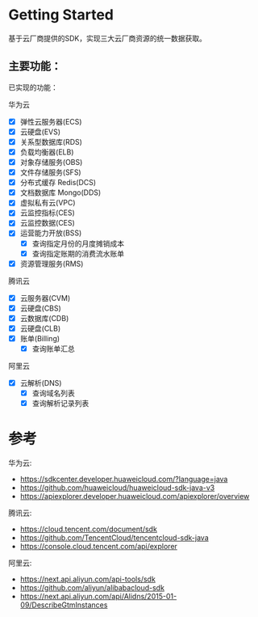 # Getting Started

基于云厂商提供的SDK，实现三大云厂商资源的统一数据获取。

## 主要功能：

已实现的功能：

华为云

- [x] 弹性云服务器(ECS)
- [x] 云硬盘(EVS)
- [x] 关系型数据库(RDS)
- [x] 负载均衡器(ELB)
- [x] 对象存储服务(OBS)
- [x] 文件存储服务(SFS)
- [x] 分布式缓存 Redis(DCS)
- [x] 文档数据库 Mongo(DDS)
- [x] 虚拟私有云(VPC)
- [x] 云监控指标(CES)
- [x] 云监控数据(CES)
- [x] 运营能力开放(BSS)
  - [x] 查询指定月份的月度摊销成本
  - [x] 查询指定账期的消费流水账单
- [x] 资源管理服务(RMS)

腾讯云

- [x] 云服务器(CVM)
- [x] 云硬盘(CBS)
- [x] 云数据库(CDB)
- [x] 云硬盘(CLB)
- [X] 账单(Billing)
  - [X] 查询账单汇总

阿里云
- [X] 云解析(DNS)
  - [x] 查询域名列表
  - [x] 查询解析记录列表

# 参考

华为云:

- https://sdkcenter.developer.huaweicloud.com/?language=java
- https://github.com/huaweicloud/huaweicloud-sdk-java-v3
- https://apiexplorer.developer.huaweicloud.com/apiexplorer/overview

腾讯云:

- https://cloud.tencent.com/document/sdk
- https://github.com/TencentCloud/tencentcloud-sdk-java
- https://console.cloud.tencent.com/api/explorer
  
阿里云:

- https://next.api.aliyun.com/api-tools/sdk
- https://github.com/aliyun/alibabacloud-sdk
- https://next.api.aliyun.com/api/Alidns/2015-01-09/DescribeGtmInstances
